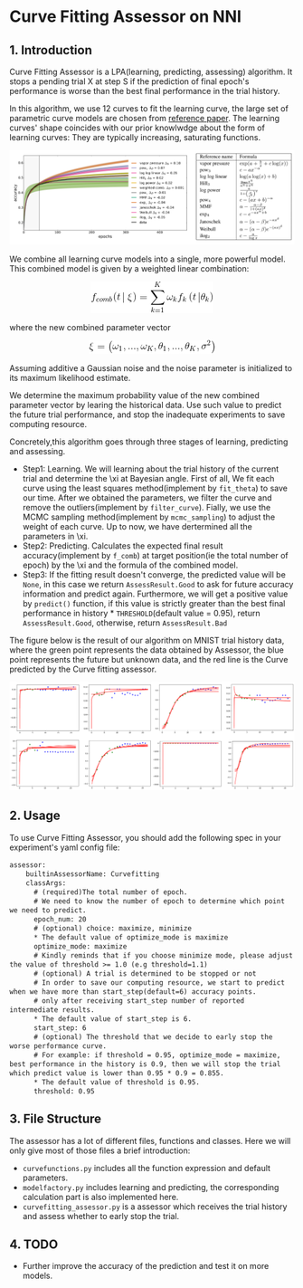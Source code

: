# Curve Fitting Assessor on NNI

## 1. Introduction

Curve Fitting Assessor is a LPA(learning, predicting, assessing) algorithm. It stops a pending trial X at step S if the prediction of final epoch's performance is worse than the best final performance in the trial history.

In this algorithm, we use 12 curves to fit the learning curve, the large set of parametric curve models are chosen from [reference paper](http://aad.informatik.uni-freiburg.de/papers/15-IJCAI-Extrapolation_of_Learning_Curves.pdf). The learning curves' shape coincides with our prior knowlwdge about the form of learning curves: They are typically increasing, saturating functions.

<p align="center">
<img src="./learning_curve.PNG" alt="drawing"/>
</p>

We combine all learning curve models into a single, more powerful model. This combined model is given by a weighted linear combination:

<p align="center">
<img src="./f_comb.gif" alt="drawing"/>
</p>

where the new combined parameter vector

<p align="center">
<img src="./expression_xi.gif" alt="drawing"/>
</p>

Assuming additive a Gaussian noise and the noise parameter is initialized to its maximum likelihood estimate.

We determine the maximum probability value of the new combined parameter vector by learing the historical data. Use such value to predict the future trial performance, and stop the inadequate experiments to save computing resource.

Concretely,this algorithm goes through three stages of learning, predicting and assessing.

* Step1: Learning. We will learning about the trial history of the current trial and determine the \xi at Bayesian angle. First of all, We fit each curve using the least squares method(implement by `fit_theta`) to save our time. After we obtained the parameters, we filter the curve and remove the outliers(implement by `filter_curve`). Fially, we use the MCMC sampling method(implement by `mcmc_sampling`) to adjust the weight of each curve. Up to now, we have dertermined all the parameters in \xi.
* Step2: Predicting. Calculates the expected final result accuracy(implement by `f_comb`) at target position(ie the total number of epoch) by the \xi and the formula of the combined model.
* Step3: If the fitting result doesn't converge, the predicted value will be `None`, in this case we return `AssessResult.Good` to ask for future accuracy information and predict again. Furthermore, we will get a positive value by `predict()` function, if this value is strictly greater than the best final performance in history * `THRESHOLD`(default value = 0.95), return `AssessResult.Good`, otherwise, return `AssessResult.Bad`

The figure below is the result of our algorithm on MNIST trial history data, where the green point represents the data obtained by Assessor, the blue point represents the future but unknown data, and the red line is the Curve predicted by the Curve fitting assessor.

<p align="center">
<img src="./example_of_curve_fitting.PNG" alt="drawing"/>
</p>

## 2. Usage

To use Curve Fitting Assessor, you should add the following spec in your experiment's yaml config file:

    assessor:
        builtinAssessorName: Curvefitting
        classArgs:
          # (required)The total number of epoch.
          # We need to know the number of epoch to determine which point we need to predict.
          epoch_num: 20
          # (optional) choice: maximize, minimize
          * The default value of optimize_mode is maximize
          optimize_mode: maximize
          # Kindly reminds that if you choose minimize mode, please adjust the value of threshold >= 1.0 (e.g threshold=1.1)
          # (optional) A trial is determined to be stopped or not
          # In order to save our computing resource, we start to predict when we have more than start_step(default=6) accuracy points.
          # only after receiving start_step number of reported intermediate results.
          * The default value of start_step is 6.
          start_step: 6
          # (optional) The threshold that we decide to early stop the worse performance curve.
          # For example: if threshold = 0.95, optimize_mode = maximize, best performance in the history is 0.9, then we will stop the trial which predict value is lower than 0.95 * 0.9 = 0.855.
          * The default value of threshold is 0.95.
          threshold: 0.95
    

## 3. File Structure

The assessor has a lot of different files, functions and classes. Here we will only give most of those files a brief introduction:

* `curvefunctions.py` includes all the function expression and default parameters.
* `modelfactory.py` includes learning and predicting, the corresponding calculation part is also implemented here.
* `curvefitting_assessor.py` is a assessor which receives the trial history and assess whether to early stop the trial.

## 4. TODO

* Further improve the accuracy of the prediction and test it on more models.